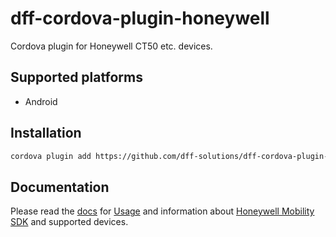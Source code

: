 # dff-cordova-plugin-honeywell
Cordova plugin for Honeywell CT50 etc. devices.

## Supported platforms
- Android

## Installation

```sh
cordova plugin add https://github.com/dff-solutions/dff-cordova-plugin-honeywell.git`
```

## Documentation

Please read the [docs](./docs) for [Usage](./docs/USAGE.md) and information
about [Honeywell Mobility SDK](./docs/Honeywell_MobilitySDK_Android_v1.00.00.0054/README.md) and supported devices.